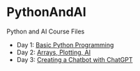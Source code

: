 # PythonAndAI
Python and AI Course Files

* Day 1: [Basic Python Programming](https://colab.research.google.com/drive/1NVLeJeSLDYCs6Ka07w7c6y9Z-D2PHF3x?usp=sharing)
* Day 2: [Arrays, Plotting, AI](https://colab.research.google.com/drive/1KNdPbHG_ZFKqA_7RbhLRnD82G709enTm?usp=sharing)
* Day 3: [Creating a Chatbot with ChatGPT](https://colab.research.google.com/drive/15qQcMjEX_Oon0STl9AwWIhLFNUqbpN7A?usp=sharing)
